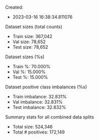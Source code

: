 Created:
* 2023-03-16 16:38:34.811076

Dataset sizes (total counts)
* Train size: 		367,042
* Val size: 		78,652
* Test size: 		78,652

Dataset sizes (%s)
* Train %: 		70.000%
* Val %: 		15.000%
* Test %: 		15.000%

Dataset positive class imbalances (%s)
* Train imbalance: 	32.831%
* Val imbalance: 	32.831%
* Test imbalance: 	32.832%

Summary stats for all combined data splits
* Total size: 		524,346
* Total # positives: 	172,149
